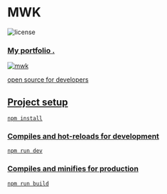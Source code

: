 # MWK
![license](https://img.shields.io/badge/license-MIT-blue.svg) <a href="https://github.com/creativetimofficial/vue-notus/issues?q=is%3Aopen+is%3Aissue" target="_blank">
### My portfolio .
  
![mwk](https://user-images.githubusercontent.com/70536218/179277396-5c1efdad-1476-43f6-871c-e8fc0246ee6d.png)

open source for developers

## Project setup
```
npm install
```

### Compiles and hot-reloads for development
```
npm run dev
```

### Compiles and minifies for production
```
npm run build
```



